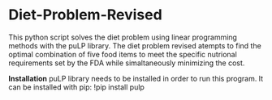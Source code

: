 # Diet-Problem-Revised
This python script solves the diet problem using linear programming methods with the puLP library. The diet problem revised atempts to find the optimal combination of five food items to meet the specific nutrional requirements set by the FDA while simaltaneously minimizing the cost.

**Installation**
puLP library needs to be installed in order to run this program. It can be installed with pip:
!pip install pulp


